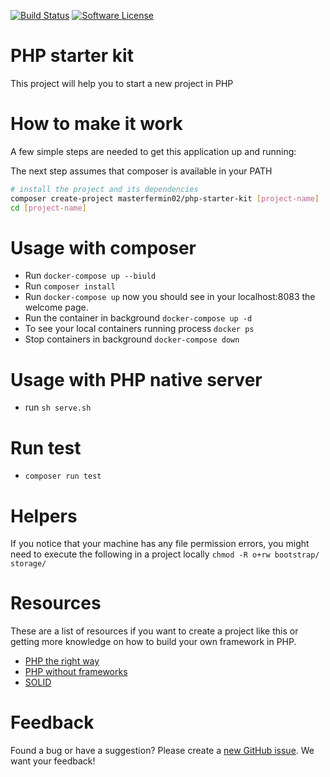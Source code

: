 [![Build Status](https://travis-ci.com/masterfermin02/fp-blog.svg?branch=master)](https://travis-ci.org/masterfermin02/fp-blog)
[![Software License](https://img.shields.io/badge/license-MIT-brightgreen.svg?style=flat-square)](LICENSE.txt)
# PHP starter kit
This project will help you to start a new project in PHP

# How to make it work
A few simple steps are needed to get this application up and running:

The next step assumes that composer is available in your PATH

```sh
# install the project and its dependencies
composer create-project masterfermin02/php-starter-kit [project-name]
cd [project-name]
```

#  Usage with composer
- Run `docker-compose up --biuld`
- Run  `composer install`
- Run `docker-compose up` now you should see in your localhost:8083 the welcome page.
- Run the container in background `docker-compose up -d`
- To see your local containers running process `docker ps`
- Stop containers in background `docker-compose down`

# Usage with PHP native server
- run `sh serve.sh`

# Run test
- `composer run test`

# Helpers
If you notice that your machine has any file permission errors, you might need to execute the following in a project locally
`chmod -R o+rw bootstrap/ storage/`

# Resources
These are a list of resources if you want to create a project like this or getting more knowledge 
on how to build your own framework in PHP.
- [PHP the right way](https://phptherightway.com/#code_style_guide)
- [PHP without frameworks](https://github.com/PatrickLouys/no-framework-tutorial)
- [SOLID](https://en.wikipedia.org/wiki/SOLID)

# Feedback
Found a bug or have a suggestion? Please create a [new GitHub issue](https://github.com/masterfermin02/php-starter-kit/issues/new). We want your feedback!

